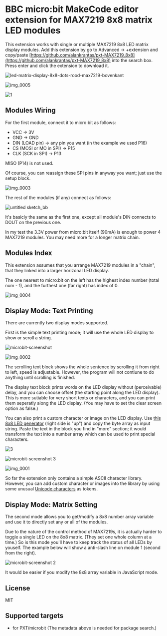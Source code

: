 # BBC micro:bit MakeCode editor extension for MAX7219 8x8 matrix LED modules

This extension works with single or multiple MAX7219 8x8 LED matrix display modules. Add this extension by go to Advanced -> +extension and copy/paste [https://github.com/alankrantas/pxt-MAX7219_8x8](https://github.com/alankrantas/pxt-MAX7219_8x8) into the search box. Press enter and click the extension to download it.

![led-matrix-display-8x8-dots-rood-max7219-bovenkant](https://user-images.githubusercontent.com/44191076/50701188-d0ba2400-1087-11e9-9588-d57f678010d7.jpg)

![img_0005](https://user-images.githubusercontent.com/44191076/50698899-3fe04a00-1081-11e9-95c8-de5ba55b44d9.JPG)

![1](https://user-images.githubusercontent.com/44191076/50700935-eda22780-1086-11e9-8d7a-0fd285bd5a2d.jpg)

## Modules Wiring

For the first module, connect it to micro:bit as follows:

* VCC -> 3V
* GND -> GND
* DIN (LOAD pin) -> any pin you want (in the example we used P16)
* CS (MOSI or MO in SPI) -> P15
* CLK (SCK in SPI) -> P13

MISO (P14) is not used.

Of course, you can reassign these SPI pins in anyway you want; just use the setup block.

![img_0003](https://user-images.githubusercontent.com/44191076/50699442-d95c2b80-1082-11e9-8f68-9f0b0a47eeb4.JPG)

The rest of the modules (if any) connect as follows:

![untitled sketch_bb](https://user-images.githubusercontent.com/44191076/50699433-d103f080-1082-11e9-84a6-e5323c2e706c.png)

It's basicly the same as the first one, except all module's DIN connects to DOUT on the previous one.

In my test the 3.3V power from micro:bit itself (90mA) is enough to power 4 MAX7219 modules. You may need more for a longer matrix chain.

## Modules Index

This extension assumes that you arrange MAX7219 modules in a "chain", that they linked into a larger horizonal LED display.

The one nearest to micro:bit on the left has the highest index number (total num - 1), and the furthest one (far right) has index of 0.

![img_0004](https://user-images.githubusercontent.com/44191076/50699988-5e941000-1084-11e9-841e-5ff173872540.JPG)

## Display Mode: Text Printing

There are currently two display modes supported.

First is the simple text printing mode; it will use the whole LED display to show or scroll a string.

![microbit-screenshot](https://user-images.githubusercontent.com/44191076/50701355-84bbaf00-1088-11e9-9744-1df09ab2f2cd.png)

![img_0002](https://user-images.githubusercontent.com/44191076/50700052-88e5cd80-1084-11e9-843f-2fa339c39b6f.JPG)

The scrolling text block shows the whole sentence by scrolling it from right to left, speed is adjustable. However, the program will not contiune to do anything until scrolling is finished.

The display text block prints words on the LED display without (perceivable) delay, and you can choose offset (the starting point along the LED display). This is more sutiable for very short texts or characters, and you can print them seperatly along the LED display. (You may have to set the clear screen option as false.)

You can also print a custom character or image on the LED display. Use [this 8x8 LED generator](http://robojax.com/learn/arduino/8x8LED/) (right side is "up") and copy the byte array as input string. Paste the text in the block you find in "more" section; it would transform the text into a number array which can be used to print special characters.

![3](https://user-images.githubusercontent.com/44191076/50700687-2261af00-1086-11e9-8451-aff7c771dc64.jpg)

![microbit-screenshot 3](https://user-images.githubusercontent.com/44191076/50702213-31972b80-108b-11e9-928e-9e4a991c5dbb.png)

![img_0001](https://user-images.githubusercontent.com/44191076/50700621-ff36ff80-1085-11e9-942d-0ef1c3cef84f.JPG)

So far the extension only contains a simple ASCII character library. However, you can add custom character or images into the library by using some unusual [Unicode characters](https://en.wikipedia.org/wiki/List_of_Unicode_characters) as tokens.

## Display Mode: Matrix Setting

The second mode allows you to get/modify a 8x8 number array variable and use it to directly set any or all of the modules.

Due to the nature of the control method of MAX7219s, it is actually harder to toggle a single LED on the 8x8 matrix. (They set one whole column at a time.) So is this mode you'll have to keep track the status of all LEDs by youself. The example below will show a anti-slash line on module 1 (second from the right).

![microbit-screenshot 2](https://user-images.githubusercontent.com/44191076/50701394-9f8e2380-1088-11e9-9d71-376778ea8d74.png)

It would be easier if you modify the 8x8 array variable in JavaScript mode.

## License

MIT

## Supported targets

* for PXT/microbit
(The metadata above is needed for package search.)
